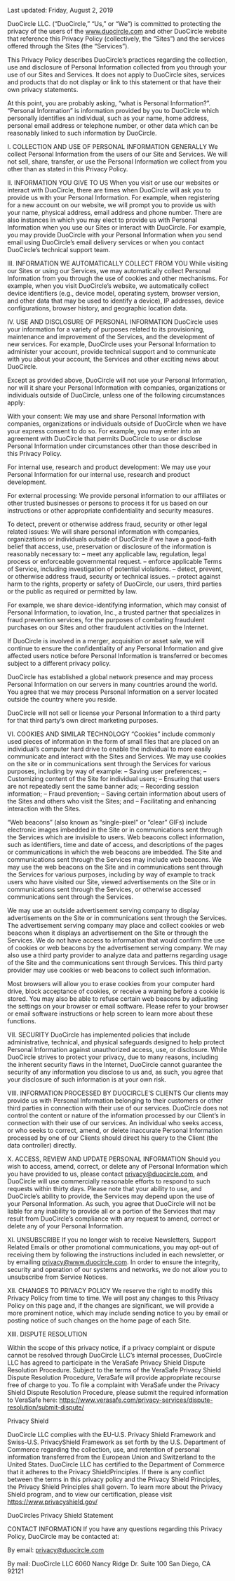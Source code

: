 Last updated: Friday, August 2, 2019

DuoCircle LLC. (“DuoCircle,” “Us,” or “We”) is committed to protecting the privacy of the users of the www.duocircle.com and other DuoCircle website that reference this Privacy Policy (collectively, the “Sites”) and the services offered through the Sites (the “Services”).

This Privacy Policy describes DuoCircle’s practices regarding the collection, use and disclosure of Personal Information collected from you through your use of our Sites and Services. It does not apply to DuoCircle sites, services and products that do not display or link to this statement or that have their own privacy statements.

At this point, you are probably asking, “what is Personal Information?”. “Personal Information” is information provided by you to DuoCircle which personally identifies an individual, such as your name, home address, personal email address or telephone number, or other data which can be reasonably linked to such information by DuoCircle.

I. COLLECTION AND USE OF PERSONAL INFORMATION GENERALLY
We collect Personal Information from the users of our Site and Services. We will not sell, share, transfer, or use the Personal Information we collect from you other than as stated in this Privacy Policy.

II. INFORMATION YOU GIVE TO US
When you visit or use our websites or interact with DuoCircle, there are times when DuoCircle will ask you to provide us with your Personal Information. For example, when registering for a new account on our website, we will prompt you to provide us with your name, physical address, email address and phone number. There are also instances in which you may elect to provide us with Personal Information when you use our Sites or interact with DuoCircle. For example, you may provide DuoCircle with your Personal Information when you send email using DuoCircle’s email delivery services or when you contact DuoCircle’s technical support team.

III. INFORMATION WE AUTOMATICALLY COLLECT FROM YOU
While visiting our Sites or using our Services, we may automatically collect Personal Information from you through the use of cookies and other mechanisms. For example, when you visit DuoCircle’s website, we automatically collect device identifiers (e.g., device model, operating system, browser version, and other data that may be used to identify a device), IP addresses, device configurations, browser history, and geographic location data.

IV. USE AND DISCLOSURE OF PERSONAL INFORMATION
DuoCircle uses your information for a variety of purposes related to its provisioning, maintenance and improvement of the Services, and the development of new services. For example, DuoCircle uses your Personal Information to administer your account, provide technical support and to communicate with you about your account, the Services and other exciting news about DuoCircle.

Except as provided above, DuoCircle will not use your Personal Information, nor will it share your Personal Information with companies, organizations or individuals outside of DuoCircle, unless one of the following circumstances apply:

With your consent:
We may use and share Personal Information with companies, organizations or individuals outside of DuoCircle when we have your express consent to do so. For example, you may enter into an agreement with DuoCircle that permits DuoCircle to use or disclose Personal Information under circumstances other than those described in this Privacy Policy.

For internal use, research and product development:
We may use your Personal Information for our internal use, research and product development.

For external processing:
We provide personal information to our affiliates or other trusted businesses or persons to process it for us based on our instructions or other appropriate confidentiality and security measures.

To detect, prevent or otherwise address fraud, security or other legal related issues:
We will share personal information with companies, organizations or individuals outside of DuoCircle if we have a good-faith belief that access, use, preservation or disclosure of the information is reasonably necessary to:
– meet any applicable law, regulation, legal process or enforceable governmental request.
– enforce applicable Terms of Service, including investigation of potential violations.
– detect, prevent, or otherwise address fraud, security or technical issues.
– protect against harm to the rights, property or safety of DuoCircle, our users, third parties or the public as required or permitted by law.

For example, we share device-identifying information, which may consist of Personal Information, to iovation, Inc., a trusted partner that specializes in fraud prevention services, for the purposes of combating fraudulent purchases on our Sites and other fraudulent activities on the Internet.

If DuoCircle is involved in a merger, acquisition or asset sale, we will continue to ensure the confidentiality of any Personal Information and give affected users notice before Personal Information is transferred or becomes subject to a different privacy policy.

DuoCircle has established a global network presence and may process Personal Information on our servers in many countries around the world. You agree that we may process Personal Information on a server located outside the country where you reside.

DuoCircle will not sell or license your Personal Information to a third party for that third party’s own direct marketing purposes.

VI. COOKIES AND SIMILAR TECHNOLOGY
“Cookies” include commonly used pieces of information in the form of small files that are placed on an individual’s computer hard drive to enable the individual to more easily communicate and interact with the Sites and Services. We may use cookies on the site or in communications sent through the Services for various purposes, including by way of example:
– Saving user preferences;
– Customizing content of the Site for individual users;
– Ensuring that users are not repeatedly sent the same banner ads;
– Recording session information;
– Fraud prevention;
– Saving certain information about users of the Sites and others who visit the Sites; and
– Facilitating and enhancing interaction with the Sites.

“Web beacons” (also known as “single-pixel” or “clear” GIFs) include electronic images imbedded in the Site or in communications sent through the Services which are invisible to users. Web beacons collect information, such as identifiers, time and date of access, and descriptions of the pages or communications in which the web beacons are imbedded. The Site and communications sent through the Services may include web beacons. We may use the web beacons on the Site and in communications sent through the Services for various purposes, including by way of example to track users who have visited our Site, viewed advertisements on the Site or in communications sent through the Services, or otherwise accessed communications sent through the Services.

We may use an outside advertisement serving company to display advertisements on the Site or in communications sent through the Services. The advertisement serving company may place and collect cookies or web beacons when it displays an advertisement on the Site or through the Services. We do not have access to information that would confirm the use of cookies or web beacons by the advertisement serving company. We may also use a third party provider to analyze data and patterns regarding usage of the Site and the communications sent through Services. This third party provider may use cookies or web beacons to collect such information.

Most browsers will allow you to erase cookies from your computer hard drive, block acceptance of cookies, or receive a warning before a cookie is stored. You may also be able to refuse certain web beacons by adjusting the settings on your browser or email software. Please refer to your browser or email software instructions or help screen to learn more about these functions.

VII. SECURITY
DuoCircle has implemented policies that include administrative, technical, and physical safeguards designed to help protect Personal Information against unauthorized access, use, or disclosure. While DuoCircle strives to protect your privacy, due to many reasons, including the inherent security flaws in the Internet, DuoCircle cannot guarantee the security of any information you disclose to us and, as such, you agree that your disclosure of such information is at your own risk.

VIII. INFORMATION PROCESSED BY DUOCIRCLE’S CLIENTS
Our clients may provide us with Personal Information belonging to their customers or other third parties in connection with their use of our services. DuoCircle does not control the content or nature of the information processed by our Client’s in connection with their use of our services. An individual who seeks access, or who seeks to correct, amend, or delete inaccurate Personal Information processed by one of our Clients should direct his query to the Client (the data controller) directly.

X. ACCESS, REVIEW AND UPDATE PERSONAL INFORMATION
Should you wish to access, amend, correct, or delete any of Personal Information which you have provided to us, please contact privacy@duocircle.com, and DuoCircle will use commercially reasonable efforts to respond to such requests within thirty days. Please note that your ability to use, and DuoCircle’s ability to provide, the Services may depend upon the use of your Personal Information. As such, you agree that DuoCircle will not be liable for any inability to provide all or a portion of the Services that may result from DuoCircle’s compliance with any request to amend, correct or delete any of your Personal Information.

XI. UNSUBSCRIBE
If you no longer wish to receive Newsletters, Support Related Emails or other promotional communications, you may opt-out of receiving them by following the instructions included in each newsletter, or by emailing privacy@www.duocircle.com. In order to ensure the integrity, security and operation of our systems and networks, we do not allow you to unsubscribe from Service Notices.

XII. CHANGES TO PRIVACY POLICY
We reserve the right to modify this Privacy Policy from time to time. We will post any changes to this Privacy Policy on this page and, if the changes are significant, we will provide a more prominent notice, which may include sending notice to you by email or posting notice of such changes on the home page of each Site.

XIII. DISPUTE RESOLUTION

Within the scope of this privacy notice, if a privacy complaint or dispute cannot be resolved through DuoCircle LLC’s internal processes, DuoCircle LLC has agreed to participate in the VeraSafe Privacy Shield Dispute Resolution Procedure. Subject to the terms of the VeraSafe Privacy Shield Dispute Resolution Procedure, VeraSafe will provide appropriate recourse free of charge to you. To file a complaint with VeraSafe under the Privacy Shield Dispute Resolution Procedure, please submit the required information to VeraSafe here: https://www.verasafe.com/privacy-services/dispute-resolution/submit-dispute/

Privacy Shield

DuoCircle LLC complies with the EU-U.S. Privacy Shield Framework and Swiss-U.S. PrivacyShield Framework as set forth by the U.S. Department of Commerce regarding the collection, use, and retention of personal information transferred from the European Union and Switzerland to the United States.  DuoCircle LLC has certified to the Department of Commerce that it adheres to the Privacy ShieldPrinciples.  If there is any conflict between the terms in this privacy policy and the Privacy Shield Principles, the Privacy Shield Principles shall govern.  To learn more about the Privacy Shield program, and to view our certification, please visit https://www.privacyshield.gov/

DuoCircles Privacy Shield Statement

CONTACT INFORMATION
If you have any questions regarding this Privacy Policy, DuoCircle may be contacted at:

By email:
privacy@duocircle.com

By mail:
DuoCircle LLC
6060 Nancy Ridge Dr.
Suite 100
San Diego, CA 92121